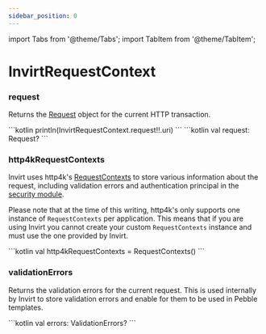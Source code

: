 ```yaml
---
sidebar_position: 0
---
```


import Tabs from '@theme/Tabs';
import TabItem from '@theme/TabItem';

# InvirtRequestContext

### request

Returns the [Request](https://www.http4k.org/api/org.http4k.core/-request/index.html) object for
the current HTTP transaction.

<Tabs>
  <TabItem value="example" label="Example" default>
    ```kotlin
    println(InvirtRequestContext.request!!.uri)
    ```
  </TabItem>
  <TabItem value="declaration" label="Declaration">
    ```kotlin
    val request: Request?
    ```
  </TabItem>
</Tabs>

### http4kRequestContexts

Invirt uses http4k's [RequestContexts](https://www.http4k.org/guide/howto/attach_context_to_a_request/) to
store various information about the request, including validation errors and authentication principal
in the [security module](/docs/framework/security/overview).

Please note that at the time of this writing, http4k's only supports one instance of `RequestContexts`
per application. This means that if you are using Invirt you cannot create your custom `RequestContexts` instance
and must use the one provided by Invirt.

<Tabs>
  <TabItem value="declaration" label="Declaration" default>
    ```kotlin
    val http4kRequestContexts = RequestContexts()
    ```
  </TabItem>
</Tabs>

### validationErrors

Returns the validation errors for the current request. This is used internally by Invirt
to store validation errors and enable for them to be used in Pebble templates.

<Tabs>
    <TabItem value="declaration" label="Declaration" default>
    ```kotlin
    val errors: ValidationErrors?
    ```
    </TabItem>
</Tabs>
